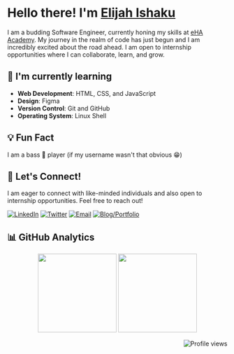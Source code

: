 # Hello there! I'm [Elijah Ishaku](https://github.com/iElibazz)

I am a budding Software Engineer, currently honing my skills at [eHA Academy](https://academy.ehealthafrica.org). My journey in the realm of code has just begun and I am incredibly excited about the road ahead. I am open to internship opportunities where I can collaborate, learn, and grow.

## 🌱 I'm currently learning

- **Web Development**: HTML, CSS, and JavaScript
- **Design**: Figma
- **Version Control**: Git and GitHub
- **Operating System**: Linux Shell

## 💡 Fun Fact
I am a bass 🎸 player (if my username wasn't that obvious 😁)

## 💼 Let's Connect!

I am eager to connect with like-minded individuals and also open to internship opportunities. Feel free to reach out!

[![LinkedIn](https://img.shields.io/badge/LinkedIn-%230077B5.svg?style=flat-square&logo=linkedin&logoColor=white)](https://linkedin.com/in/elijahishaku)
[![Twitter](https://img.shields.io/badge/Twitter-%231DA1F2.svg?style=flat-square&logo=twitter&logoColor=white)](https://twitter.com/iElibazz)
[![Email](https://img.shields.io/badge/Email-%23333.svg?style=flat-square&logo=gmail&logoColor=white)](mailto:the.elibazz@gmail.com)
[![Blog/Portfolio](https://img.shields.io/badge/Blog/Portfolio-%2312100E.svg?style=flat-square&logo=github&logoColor=white)](https://elijah-ishaku.vercel.app)

## 📊 GitHub Analytics

<p align="center">
  <img height="180em" src="https://github-readme-stats.vercel.app/api?username=iElibazz&show_icons=true&theme=radical" />
  <img height="180em" src="https://github-readme-stats.vercel.app/api/top-langs/?username=iElibazz&theme=radical" />
</p>

<p align="right">
  <img src="https://komarev.com/ghpvc/?username=iElibazz&color=blue" alt="Profile views" />
</p>

